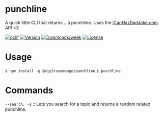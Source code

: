 punchline
=========

A quick little CLI that returns... a punchline.
Uses the [ICanHazDadJoke.com](https://icanhazdadjoke.com/) API &lt;3

[![oclif](https://img.shields.io/badge/cli-oclif-brightgreen.svg)](https://oclif.io)
[![Version](https://img.shields.io/npm/v/punchline.svg)](https://npmjs.org/package/punchline)
[![Downloads/week](https://img.shields.io/npm/dw/punchline.svg)](https://npmjs.org/package/punchline)
[![License](https://img.shields.io/npm/l/punchline.svg)](https://github.com/vip3rousmango/punchline/blob/master/package.json)

<!-- toc -->
# Usage
<!-- usage -->
`$ npm install -g @vip3rousmango/punchline`
`$ punchline`
# Commands
<!-- commands -->
`--search, -s` :: Lets you search for a topic and returns a random related punchline.
